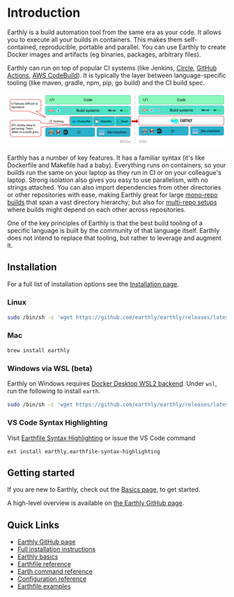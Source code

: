 # Introduction

Earthly is a build automation tool from the same era as your code. It allows you to execute all your builds in containers. This makes them self-contained, reproducible, portable and parallel. You can use Earthly to create Docker images and artifacts (eg binaries, packages, arbitrary files).

Earthly can run on top of popular CI systems (like Jenkins, [Circle](./examples/circle-integration.md), [GitHub Actions](./examples/gh-actions-integration.md), [AWS CodeBuild](./examples/codebuild-integration.md)). It is typically the layer between language-specific tooling (like maven, gradle, npm, pip, go build) and the CI build spec.

![Earthly fits between language-specific tooling and the CI](img/integration-diagram.png)

Earthly has a number of key features. It has a familiar syntax (it's like Dockerfile and Makefile had a baby). Everything runs on containers, so your builds run the same on your laptop as they run in CI or on your colleague's laptop. Strong isolation also gives you easy to use parallelism, with no strings attached. You can also import dependencies from other directories or other repositories with ease, making Earthly great for large [mono-repo builds](./examples/monorepo.md) that span a vast directory hierarchy; but also for [multi-repo setups](./examples/multirepo.md) where builds might depend on each other across repositories.

One of the key principles of Earthly is that the best build tooling of a specific language is built by the community of that language itself. Earthly does not intend to replace that tooling, but rather to leverage and augment it.

## Installation

For a full list of installation options see the [Installation page](./installation/installation.md).

### Linux

```bash
sudo /bin/sh -c 'wget https://github.com/earthly/earthly/releases/latest/download/earth-linux-amd64 -O /usr/local/bin/earth && chmod +x /usr/local/bin/earth && /usr/local/bin/earth bootstrap'
```

### Mac

```bash
brew install earthly
```

### Windows via WSL (**beta**)

Earthly on Windows requires [Docker Desktop WSL2 backend](https://docs.docker.com/docker-for-windows/wsl/). Under `wsl`, run the following to install `earth`.

```bash
sudo /bin/sh -c 'wget https://github.com/earthly/earthly/releases/latest/download/earth-linux-amd64 -O /usr/local/bin/earth && chmod +x /usr/local/bin/earth && /usr/local/bin/earth bootstrap'
```

### VS Code Syntax Highlighting

Visit [Earthfile Syntax Highlighting](https://marketplace.visualstudio.com/items?itemName=earthly.earthfile-syntax-highlighting) or issue the VS Code command

```
ext install earthly.earthfile-syntax-highlighting
```

## Getting started

If you are new to Earthly, check out the [Basics page](./guides/basics.md), to get started.

A high-level overview is available on [the Earthly GitHub page](https://github.com/earthly/earthly).

## Quick Links

* [Earthly GitHub page](https://github.com/earthly/earthly)
* [Full installation instructions](./installation/installation.md)
* [Earthly basics](./guides/basics.md)
* [Earthfile reference](./earthfile/earthfile.md)
* [Earth command reference](./earth-command/earth-command.md)
* [Configuration reference](./earth-config/earth-config.md)
* [Earthfile examples](./examples/examples.md)

